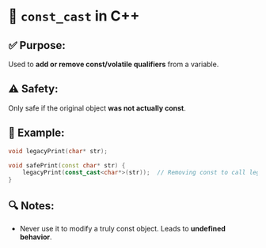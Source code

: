 # 🔹 `const_cast` in C++

## ✅ Purpose:
Used to **add or remove const/volatile qualifiers** from a variable.

## ⚠️ Safety:
Only safe if the original object **was not actually const**.

## 🧪 Example:
```cpp
void legacyPrint(char* str);

void safePrint(const char* str) {
    legacyPrint(const_cast<char*>(str));  // Removing const to call legacy function
}
```

## 🔍 Notes:
- Never use it to modify a truly const object. Leads to **undefined behavior**.